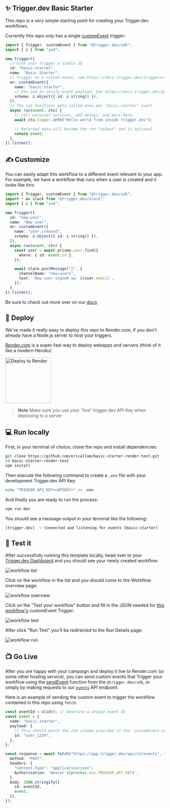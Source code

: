 ## ✨ Trigger.dev Basic Starter

This repo is a very simple starting point for creating your Trigger.dev workflows.

Currently this repo only has a single [customEvent](https://docs.trigger.dev/triggers/custom-events) trigger:

```ts
import { Trigger, customEvent } from "@trigger.dev/sdk";
import { z } from "zod";

new Trigger({
  // Give your Trigger a stable ID
  id: "basic-starter",
  name: "Basic Starter",
  // Trigger on a custom event, see https://docs.trigger.dev/triggers/custom-events
  on: customEvent({
    name: "basic.starter",
    // Use zod to verify event payload. See https://docs.trigger.dev/guides/zod
    schema: z.object({ id: z.string() }),
  }),
  // The run functions gets called once per "basic.starter" event
  async run(event, ctx) {
    // Call external services, add delays, and more here.
    await ctx.logger.info("Hello world from inside trigger.dev");

    // Returned data will become the run "output" and is optional
    return event;
  },
}).listen();
```

## ✍️ Customize

You can easily adapt this workflow to a different event relevant to your app. For example, we have a workflow that runs when a user is created and it looks like this:

```ts
import { Trigger, customEvent } from "@trigger.dev/sdk";
import * as slack from "@trigger.dev/slack";
import { z } from "zod";

new Trigger({
  id: "new-user",
  name: "New user",
  on: customEvent({
    name: "user.created",
    schema: z.object({ id: z.string() }),
  }),
  async run(event, ctx) {
    const user = await prisma.user.find({
      where: { id: event.id },
    });

    await slack.postMessage("🚨", {
      channelName: "new-users",
      text: `New user signed up: ${user.email}`,
    });
  },
}).listen();
```

Be sure to check out more over on our [docs](https://docs.trigger.dev)

## 🚀 Deploy

We've made it really easy to deploy this repo to Render.com, if you don't already have a Node.js server to host your triggers.

[Render.com](https://render.com) is a super-fast way to deploy webapps and servers (think of it like a modern Heroku)

<a href="https://render.com/deploy?repo=https://github.com/ericallam/basic-starter-render-test">
  <img width="144px" src="https://render.com/images/deploy-to-render-button.svg" alt="Deploy to Render">
</a>

> **Note** Make sure you use your "live" trigger.dev API Key when deploying to a server

## 💻 Run locally

First, in your terminal of choice, clone the repo and install dependencies:

```sh
git clone https://github.com/ericallam/basic-starter-render-test.git
cd basic-starter-render-test
npm install
```

Then execute the following command to create a `.env` file with your development Trigger.dev API Key:

```sh
echo "TRIGGER_API_KEY=<APIKEY>" >> .env
```

And finally you are ready to run the process:

```sh
npm run dev
```

You should see a message output in your terminal like the following:

```
[trigger.dev]  ✨ Connected and listening for events [basic-starter]
```

## 🧪 Test it

After successfully running this template locally, head over to your [Trigger.dev Dashboard](https://app.trigger.dev) and you should see your newly created workflow:

![workflow list](https://imagedelivery.net/3TbraffuDZ4aEf8KWOmI_w/34fb0fa8-3649-4c8e-4b27-d31540f3cb00/width=1200)

Click on the workflow in the list and you should come to the Workflow overview page:

![workflow overview](https://imagedelivery.net/3TbraffuDZ4aEf8KWOmI_w/8d68044b-104f-472c-837f-dd1ca62e9d00/width=1200)

Click on the "Test your workflow" button and fill in the JSON needed for [this workflow's](src/index.ts#L7) customEvent Trigger:

![workflow test](https://imagedelivery.net/3TbraffuDZ4aEf8KWOmI_w/dbfdfeed-4230-44ec-5e6c-1e87412a5200/width=1200)

After click "Run Test" you'll be redirected to the Run Details page:

![workflow run](https://imagedelivery.net/3TbraffuDZ4aEf8KWOmI_w/18b46eaa-95d1-49c5-774f-507819360a00/width=1200)

## 📺 Go Live

After you are happy with your campaign and deploy it live to Render.com (or some other hosting service), you can send custom events that Trigger your workflow using the [sendEvent](https://docs.trigger.dev/reference/send-event) function from the `@trigger.dev/sdk`, or simply by making requests to our [`events`](https://docs.trigger.dev/api-reference/events/sendEvent) API endpoint.

Here is an example of sending the custom event to trigger the workflow contained in this repo using `fetch`:

```ts
const eventId = ulid(); // Generate a unique event ID
const event = {
  name: "basic.starter",
  payload: {
    // This should match the zod schema provided in the `customEvent.schema` option
    id: "user_1234",
  },
};

const response = await fetch("https://app.trigger.dev/api/v1/events", {
  method: "POST",
  headers: {
    "Content-Type": "application/json",
    Authorization: `Bearer ${process.env.TRIGGER_API_KEY}`,
  },
  body: JSON.stringify({
    id: eventId,
    event,
  }),
});
```
